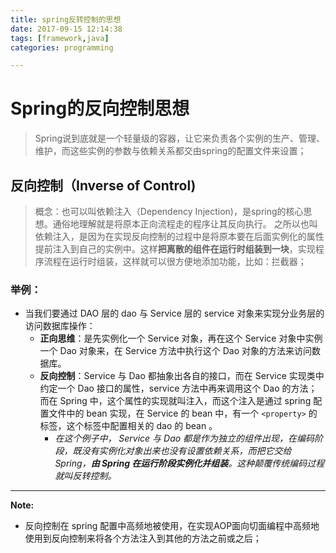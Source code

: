 ```yaml
---
title: spring反转控制的思想
date: 2017-09-15 12:14:38
tags: [framework,java]
categories: programming

---
```


# Spring的反向控制思想

> Spring说到底就是一个轻量级的容器，让它来负责各个实例的生产、管理、维护，而这些实例的参数与依赖关系都交由spring的配置文件来设置；

<!--more-->

## 反向控制（Inverse of Control)
> 概念：也可以叫依赖注入（Dependency Injection)，是spring的核心思想。通俗地理解就是将原本正向流程走的程序让其反向执行。
> 之所以也叫依赖注入，是因为在实现反向控制的过程中是将原本要在后面实例化的属性提前注入到自己的实例中。这样**把离散的组件在运行时组装到一块**，实现程序流程在运行时组装，这样就可以很方便地添加功能，比如：拦截器；

### 举例：
- 当我们要通过 DAO 层的 dao 与 Service 层的 service 对象来实现分业务层的访问数据库操作：
	- **正向思维**：是先实例化一个 Service 对象，再在这个 Service 对象中实例一个 Dao 对象来，在 Service 方法中执行这个 Dao 对象的方法来访问数据库。
	- **反向控制**：Service 与 Dao 都抽象出各自的接口，而在 Service 实现类中约定一个 Dao 接口的属性，service 方法中再来调用这个 Dao 的方法；而在 Spring 中，这个属性的实现就叫注入，而这个注入是通过 spring 配置文件中的 bean 实现，在 Service 的 bean 中，有一个 `<property>` 的标签，这个标签中配置相关的 dao 的 bean 。
		- _在这个例子中， Service 与 Dao 都是作为独立的组件出现，在编码阶段，既没有实例化对象出来也没有设置依赖关系，而把它交给Spring，**由 Spring 在运行阶段实例化并组装**。这种颠覆传统编码过程就叫反转控制。_


----------
**Note:**
- 反向控制在 spring 配置中高频地被使用，在实现AOP面向切面编程中高频地使用到反向控制来将各个方法注入到其他的方法之前或之后；

